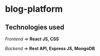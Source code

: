 # blog-platform

## Technologies used
*Frontend* => **React JS, CSS**

*Backend* => **Rest API, Express JS, MongoDB**
